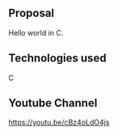 
Proposal
-----------------------------------------------------------------------------------------
Hello world in C.

Technologies used
-----------------------------------------------------------------------------------------
C

Youtube Channel
-----------------------------------------------------------------------------------------
https://youtu.be/cBz4oLdO4js

